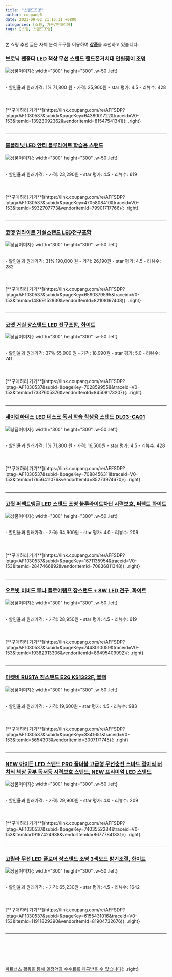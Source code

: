 ```yaml
---
title: "스탠드조명"
author: coupang6
date: 2023-09-02 21:16:11 +0800
categories: [쇼핑, 가구/인테리어]
tags: [쇼핑, 스탠드조명]
---
```


본 쇼핑 추천 글은 자체 분석 도구를 이용하여 [**상품**](https://link.coupang.com/a/bao1ui)을 추천하고 있습니다.

### [브로닉 펜홀더 LED 책상 무선 스탠드 핸드폰거치대 연필꽂이 조명](https://link.coupang.com/re/AFFSDP?lptag=AF1030537&subid=&pageKey=6438001722&traceid=V0-153&itemId=13923092362&vendorItemId=81547541341)

![상품이미지](https://thumbnail6.coupangcdn.com/thumbnails/remote/230x230ex/image/vendor_inventory/640e/c37b68968db7b4846782591e5fa80eb916056f7b072d0e47c02134951337.jpg){: width="300" height="300" .w-50 .left}


<br>
- 할인율과 원래가격: 1%  71,800   원
- 가격: 25,900원
- star 평가: 4.5
- 리뷰수: 428
<br>
<br>
<br>
<br>
[**구매하러 가기**](https://link.coupang.com/re/AFFSDP?lptag=AF1030537&subid=&pageKey=6438001722&traceid=V0-153&itemId=13923092362&vendorItemId=81547541341){: .right}
<br>
<br>

---

### [홈플래닛 LED 안티 블루라이트 학습용 스탠드](https://link.coupang.com/re/AFFSDP?lptag=AF1030537&subid=&pageKey=4705808410&traceid=V0-153&itemId=5932707773&vendorItemId=79901717766)

![상품이미지](https://thumbnail9.coupangcdn.com/thumbnails/remote/230x230ex/image/retail/images/2149271300210480-d933f97c-a0c9-4acb-a395-8eef5d1e6e7a.jpg){: width="300" height="300" .w-50 .left}


<br>
- 할인율과 원래가격: 
- 가격: 23,290원
- star 평가: 4.5
- 리뷰수: 619
<br>
<br>
<br>
<br>
[**구매하러 가기**](https://link.coupang.com/re/AFFSDP?lptag=AF1030537&subid=&pageKey=4705808410&traceid=V0-153&itemId=5932707773&vendorItemId=79901717766){: .right}
<br>
<br>

---

### [코멧 업라이트 거실스탠드 LED전구포함](https://link.coupang.com/re/AFFSDP?lptag=AF1030537&subid=&pageKey=6590379595&traceid=V0-153&itemId=14869152830&vendorItemId=82108197408)

![상품이미지](https://thumbnail8.coupangcdn.com/thumbnails/remote/230x230ex/image/retail/images/7891602229598433-88cec424-e3b2-4bc7-bedf-f1cf337d7fe1.jpg){: width="300" height="300" .w-50 .left}


<br>
- 할인율과 원래가격: 31%  190,000   원
- 가격: 26,190원
- star 평가: 4.5
- 리뷰수: 282
<br>
<br>
<br>
<br>
[**구매하러 가기**](https://link.coupang.com/re/AFFSDP?lptag=AF1030537&subid=&pageKey=6590379595&traceid=V0-153&itemId=14869152830&vendorItemId=82108197408){: .right}
<br>
<br>

---

### [코멧 거실 장스탠드 LED 전구포함, 화이트](https://link.coupang.com/re/AFFSDP?lptag=AF1030537&subid=&pageKey=7028599558&traceid=V0-153&itemId=17337605376&vendorItemId=84508173207)

![상품이미지](https://thumbnail9.coupangcdn.com/thumbnails/remote/230x230ex/image/retail/images/538858469184984-f52e7b6d-4b63-42ff-a21f-10dc3a5bdf95.jpg){: width="300" height="300" .w-50 .left}


<br>
- 할인율과 원래가격: 37%  55,900   원
- 가격: 18,990원
- star 평가: 5.0
- 리뷰수: 741
<br>
<br>
<br>
<br>
[**구매하러 가기**](https://link.coupang.com/re/AFFSDP?lptag=AF1030537&subid=&pageKey=7028599558&traceid=V0-153&itemId=17337605376&vendorItemId=84508173207){: .right}
<br>
<br>

---

### [세이렌하데스 LED 데스크 독서 학습 학생용 스탠드 DL03-CA01](https://link.coupang.com/re/AFFSDP?lptag=AF1030537&subid=&pageKey=7088456311&traceid=V0-153&itemId=17656411076&vendorItemId=85273974670)

![상품이미지](https://thumbnail8.coupangcdn.com/thumbnails/remote/230x230ex/image/vendor_inventory/abe5/dd5764bd1f4c933301cfdd7e21ab6635fa5a4df107f1489a09fdc3d6b9a4.png){: width="300" height="300" .w-50 .left}


<br>
- 할인율과 원래가격: 1%  71,800   원
- 가격: 16,500원
- star 평가: 4.5
- 리뷰수: 428
<br>
<br>
<br>
<br>
[**구매하러 가기**](https://link.coupang.com/re/AFFSDP?lptag=AF1030537&subid=&pageKey=7088456311&traceid=V0-153&itemId=17656411076&vendorItemId=85273974670){: .right}
<br>
<br>

---

### [고윗 퍼펙트앵글 LED 스탠드 조명 블루라이트차단 시력보호, 퍼펙트 화이트](https://link.coupang.com/re/AFFSDP?lptag=AF1030537&subid=&pageKey=1671135954&traceid=V0-153&itemId=2847466892&vendorItemId=70836811348)

![상품이미지](https://thumbnail6.coupangcdn.com/thumbnails/remote/230x230ex/image/vendor_inventory/94f7/2093a2a6f9dd69a64a829eea3886d54a9ce171fd8aa682452ea89a00d037.jpeg){: width="300" height="300" .w-50 .left}


<br>
- 할인율과 원래가격: 
- 가격: 64,900원
- star 평가: 4.0
- 리뷰수: 209
<br>
<br>
<br>
<br>
[**구매하러 가기**](https://link.coupang.com/re/AFFSDP?lptag=AF1030537&subid=&pageKey=1671135954&traceid=V0-153&itemId=2847466892&vendorItemId=70836811348){: .right}
<br>
<br>

---

### [오르빗 비비드 루나 플로어램프 장스탠드 + 8W LED 전구, 화이트](https://link.coupang.com/re/AFFSDP?lptag=AF1030537&subid=&pageKey=7448010059&traceid=V0-153&itemId=19382913306&vendorItemId=86495409992)

![상품이미지](https://thumbnail7.coupangcdn.com/thumbnails/remote/230x230ex/image/rs_quotation_api/helm0wcd/678bb3db5ef94fc08c3c9b0fdff426bd.jpg){: width="300" height="300" .w-50 .left}


<br>
- 할인율과 원래가격: 
- 가격: 28,950원
- star 평가: 4.5
- 리뷰수: 619
<br>
<br>
<br>
<br>
[**구매하러 가기**](https://link.coupang.com/re/AFFSDP?lptag=AF1030537&subid=&pageKey=7448010059&traceid=V0-153&itemId=19382913306&vendorItemId=86495409992){: .right}
<br>
<br>

---

### [마켓비 RUSTA 장스탠드 E26 KS1322F, 블랙](https://link.coupang.com/re/AFFSDP?lptag=AF1030537&subid=&pageKey=3341651&traceid=V0-153&itemId=5654303&vendorItemId=3007171745)

![상품이미지](https://thumbnail7.coupangcdn.com/thumbnails/remote/230x230ex/image/product/image/vendoritem/2019/02/13/3007171745/85c0adb3-ad46-4847-a7a0-89fa79ce6037.jpg){: width="300" height="300" .w-50 .left}


<br>
- 할인율과 원래가격: 
- 가격: 19,600원
- star 평가: 4.5
- 리뷰수: 983
<br>
<br>
<br>
<br>
[**구매하러 가기**](https://link.coupang.com/re/AFFSDP?lptag=AF1030537&subid=&pageKey=3341651&traceid=V0-153&itemId=5654303&vendorItemId=3007171745){: .right}
<br>
<br>

---

### [NEW 아이든 LED 스탠드 PRO 폴더블 고급형 무선충전 스마트 접이식 터치식 책상 공부 독서등 시력보호 스텐드, NEW 프리미엄 LED 스탠드](https://link.coupang.com/re/AFFSDP?lptag=AF1030537&subid=&pageKey=7403552284&traceid=V0-153&itemId=19167424938&vendorItemId=86777841831)

![상품이미지](https://thumbnail10.coupangcdn.com/thumbnails/remote/230x230ex/image/vendor_inventory/728a/ab10096becf1d6e08e14708ce23b24f1b05d12903685daa4ab8f5df62d48.jpg){: width="300" height="300" .w-50 .left}


<br>
- 할인율과 원래가격: 
- 가격: 29,900원
- star 평가: 4.0
- 리뷰수: 209
<br>
<br>
<br>
<br>
[**구매하러 가기**](https://link.coupang.com/re/AFFSDP?lptag=AF1030537&subid=&pageKey=7403552284&traceid=V0-153&itemId=19167424938&vendorItemId=86777841831){: .right}
<br>
<br>

---

### [고릴라 무선 LED 플로어 장스탠드 조명 3색모드 밝기조절, 화이트](https://link.coupang.com/re/AFFSDP?lptag=AF1030537&subid=&pageKey=6155431016&traceid=V0-153&itemId=11911829390&vendorItemId=81904732676)

![상품이미지](https://thumbnail8.coupangcdn.com/thumbnails/remote/230x230ex/image/vendor_inventory/48be/738810a8be6e85cd71746bd1d6adb80405d7fe84d75452a185ff4eb72923.jpg){: width="300" height="300" .w-50 .left}


<br>
- 할인율과 원래가격: 
- 가격: 65,230원
- star 평가: 4.5
- 리뷰수: 1642
<br>
<br>
<br>
<br>
[**구매하러 가기**](https://link.coupang.com/re/AFFSDP?lptag=AF1030537&subid=&pageKey=6155431016&traceid=V0-153&itemId=11911829390&vendorItemId=81904732676){: .right}
<br>
<br>

---
<br><br><br><br><br> [파트너스 활동을 통해 일정액의 수수료를 제공받을 수 있습니다](https://link.coupang.com/a/bao1ui){: .right}